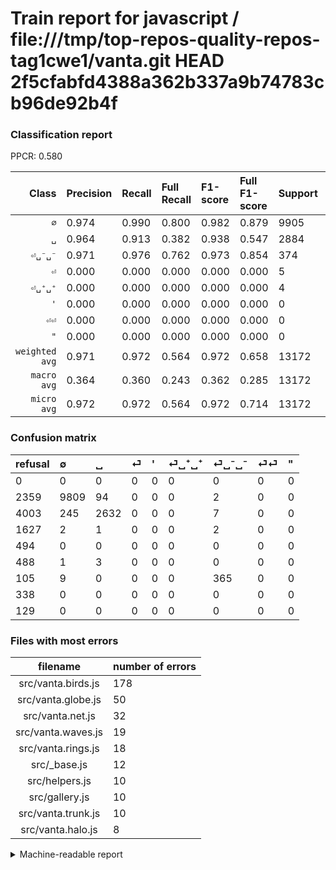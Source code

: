 # Train report for javascript / file:///tmp/top-repos-quality-repos-tag1cwe1/vanta.git HEAD 2f5cfabfd4388a362b337a9b74783cb96de92b4f

### Classification report

PPCR: 0.580

| Class | Precision | Recall | Full Recall | F1-score | Full F1-score | Support | Full Support | PPCR |
|------:|:----------|:-------|:------------|:---------|:---------|:--------|:-------------|:-----|
| `∅` | 0.974| 0.990| 0.800| 0.982| 0.879| 9905| 12264| 0.808 |
| `␣` | 0.964| 0.913| 0.382| 0.938| 0.547| 2884| 6887| 0.419 |
| `⏎␣⁻␣⁻` | 0.971| 0.976| 0.762| 0.973| 0.854| 374| 479| 0.781 |
| `⏎` | 0.000| 0.000| 0.000| 0.000| 0.000| 5| 1632| 0.003 |
| `⏎␣⁺␣⁺` | 0.000| 0.000| 0.000| 0.000| 0.000| 4| 492| 0.008 |
| `'` | 0.000| 0.000| 0.000| 0.000| 0.000| 0| 494| 0.000 |
| `⏎⏎` | 0.000| 0.000| 0.000| 0.000| 0.000| 0| 338| 0.000 |
| `"` | 0.000| 0.000| 0.000| 0.000| 0.000| 0| 129| 0.000 |
| `weighted avg` | 0.971| 0.972| 0.564| 0.972| 0.658| 13172| 22715| 0.580 |
| `macro avg` | 0.364| 0.360| 0.243| 0.362| 0.285| 13172| 22715| 0.580 |
| `micro avg` | 0.972| 0.972| 0.564| 0.972| 0.714| 13172| 22715| 0.580 |

### Confusion matrix

|refusal|  ∅| ␣| ⏎| '| ⏎␣⁺␣⁺| ⏎␣⁻␣⁻| ⏎⏎| "| 
|:---|:---|:---|:---|:---|:---|:---|:---|:---|
|0 |0 |0 |0 |0 |0 |0 |0 |0 |
|2359 |9809 |94 |0 |0 |0 |2 |0 |0 |
|4003 |245 |2632 |0 |0 |0 |7 |0 |0 |
|1627 |2 |1 |0 |0 |0 |2 |0 |0 |
|494 |0 |0 |0 |0 |0 |0 |0 |0 |
|488 |1 |3 |0 |0 |0 |0 |0 |0 |
|105 |9 |0 |0 |0 |0 |365 |0 |0 |
|338 |0 |0 |0 |0 |0 |0 |0 |0 |
|129 |0 |0 |0 |0 |0 |0 |0 |0 |

### Files with most errors

| filename | number of errors|
|:----:|:-----|
| src/vanta.birds.js | 178 |
| src/vanta.globe.js | 50 |
| src/vanta.net.js | 32 |
| src/vanta.waves.js | 19 |
| src/vanta.rings.js | 18 |
| src/_base.js | 12 |
| src/helpers.js | 10 |
| src/gallery.js | 10 |
| src/vanta.trunk.js | 10 |
| src/vanta.halo.js | 8 |

<details>
    <summary>Machine-readable report</summary>
```json
{
  "cl_report": {"\"": {"f1-score": 0.0, "precision": 0.0, "recall": 0.0, "support": 0}, "\u0027": {"f1-score": 0.0, "precision": 0.0, "recall": 0.0, "support": 0}, "macro avg": {"f1-score": 0.3616641955024311, "precision": 0.3636644691002287, "recall": 0.3598581391738205, "support": 13172}, "micro avg": {"f1-score": 0.9722137868205284, "precision": 0.9722137868205284, "recall": 0.9722137868205284, "support": 13172}, "weighted avg": {"f1-score": 0.9716177540313864, "precision": 0.9714273364520598, "recall": 0.9722137868205284, "support": 13172}, "\u2205": {"f1-score": 0.9823243703369886, "precision": 0.9744685078482018, "recall": 0.9903079252902575, "support": 9905}, "\u23ce": {"f1-score": 0.0, "precision": 0.0, "recall": 0.0, "support": 5}, "\u23ce\u23ce": {"f1-score": 0.0, "precision": 0.0, "recall": 0.0, "support": 0}, "\u23ce\u2423\u207a\u2423\u207a": {"f1-score": 0.0, "precision": 0.0, "recall": 0.0, "support": 4}, "\u23ce\u2423\u207b\u2423\u207b": {"f1-score": 0.9733333333333333, "precision": 0.9707446808510638, "recall": 0.9759358288770054, "support": 374}, "\u2423": {"f1-score": 0.9376558603491272, "precision": 0.9641025641025641, "recall": 0.912621359223301, "support": 2884}},
  "cl_report_full": {"\"": {"f1-score": 0.0, "precision": 0.0, "recall": 0.0, "support": 129}, "\u0027": {"f1-score": 0.0, "precision": 0.0, "recall": 0.0, "support": 494}, "macro avg": {"f1-score": 0.2849642812001466, "precision": 0.3636644691002287, "recall": 0.24299926162860452, "support": 22715}, "micro avg": {"f1-score": 0.7136846211720121, "precision": 0.9722137868205284, "recall": 0.5637684349548756, "support": 22715}, "weighted avg": {"f1-score": 0.6582959416741385, "precision": 0.8389012917170312, "recall": 0.5637684349548756, "support": 22715}, "\u2205": {"f1-score": 0.8785490371697269, "precision": 0.9744685078482018, "recall": 0.7998206131767776, "support": 12264}, "\u23ce": {"f1-score": 0.0, "precision": 0.0, "recall": 0.0, "support": 1632}, "\u23ce\u23ce": {"f1-score": 0.0, "precision": 0.0, "recall": 0.0, "support": 338}, "\u23ce\u2423\u207a\u2423\u207a": {"f1-score": 0.0, "precision": 0.0, "recall": 0.0, "support": 492}, "\u23ce\u2423\u207b\u2423\u207b": {"f1-score": 0.8538011695906432, "precision": 0.9707446808510638, "recall": 0.7620041753653445, "support": 479}, "\u2423": {"f1-score": 0.5473640428408026, "precision": 0.9641025641025641, "recall": 0.3821693044867141, "support": 6887}},
  "ppcr": 0.5798811358133392
}
```
</details>
